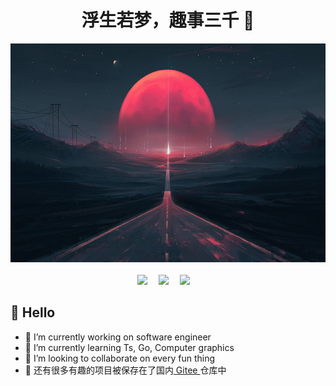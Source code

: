 <h1 align="center">浮生若梦，趣事三千 🗻</h1>
<div align="center"><img order-radius="100px" height="350px" src="https://github.com/wizardAEI/blog-images/blob/main/t01abc6e061cae27bc3.jpg" alt=""/></div>
<br>
<div align="center">
  <a href="https://juejin.cn/user/3457299575741608"><img src="https://img.shields.io/badge/JueJin-博客-1e80ff"></a>&emsp;
  <a href="https://gitee.com/wizardAEI"><img src="https://img.shields.io/badge/gitee-国内仓库-c71d23"></a>&emsp;
  <a href="https://space.bilibili.com/434118077"><img src="https://img.shields.io/badge/bilibili-B%E7%AB%99-ff69b4"></a>&emsp;
</div>

## 🧙 Hello

- 🔭 I’m currently working on software engineer
- 🌱 I’m currently learning Ts, Go, Computer graphics
- 👯 I’m looking to collaborate on every fun thing
- 🎇 还有很多有趣的项目被保存在了国内[ Gitee ](https://gitee.com/wizardAEI)仓库中

<!-- 比较好的开源项目卡片 -->
<!--
<a href="https://github.com/sun0225SUN/Student-Data-Vision">
  <img src="https://github-readme-stats.vercel.app/api/pin/?username=sun0225SUN&repo=Student-Data-Vision&theme=dark&bg_color=0d1117&hide_border=true" /></a>
</div>
-->


